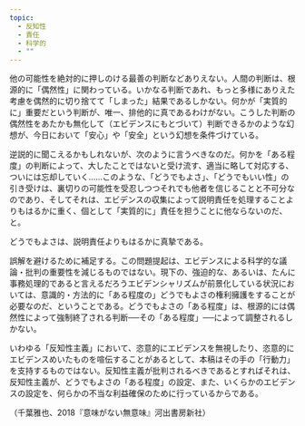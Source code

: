 ```yaml
---
topic:
  - 反知性
  - 責任
  - 科学的
  - ""
---
```

他の可能性を絶対的に押しのける最善の判断などありえない。人間の判断は、根源的に「偶然性」に関わっている。いかなる判断であれ、もっと多様にありえた考慮を偶然的に切り捨てて「しまった」結果であるしかない。何かが「実質的に」重要だという判断が、唯一、排他的に真であるわけがない。こうした判断の偶然性をあたかも無化して（エビデンスにもとづいて）判断できるかのような幻想が、今日において「安心」や「安全」という幻想を条件づけている。

逆説的に聞こえるかもしれないが、次のように言うべきなのだ。何かを「ある程度」の判断によって、大したことではないと受け流す、適当に略して対応する、ついには忘却していく……このような、「どうでもよさ」、「どうでもいい性」の引き受けは、裏切りの可能性を受忍しつつそれでも他者を信じることと不可分なのであり、そしてそれは、エビデンスの収集によって説明責任を処理することよりもはるかに重く、個として「実質的に」責任を担うことに他ならないのだ、と。

どうでもよさは、説明責任よりもはるかに真摯である。

誤解を避けるために補足する。この問題提起は、エビデンスによる科学的な議論・批判の重要性を減じるものではない。現下の、強迫的な、あるいは、たんに事務処理的であると言えるだろうエビデンシャリズムが前景化している状況においては、意識的・方法的に「ある程度の」どうでもよさの権利擁護をすることが必要なのだ、ということである。どうでもよさの「ある程度」は、根源的には偶然性によって強制終了される判断──その「ある程度」──によって調整されるしかない。

いわゆる「反知性主義」において、恣意的にエビデンスを無視したり、恣意的にエビデンスめいたものを喧伝することがあるとして、本稿はその手の「行動力」を支持するものではない。反知性主義が批判されるべきであるとすればそれは、反知性主義が、どうでもよさの「ある程度」の設定、また、いくらかのエビデンスの設定を、何らかの不当な利益確保のために行っているからである。

（千葉雅也、2018『意味がない無意味』河出書房新社）